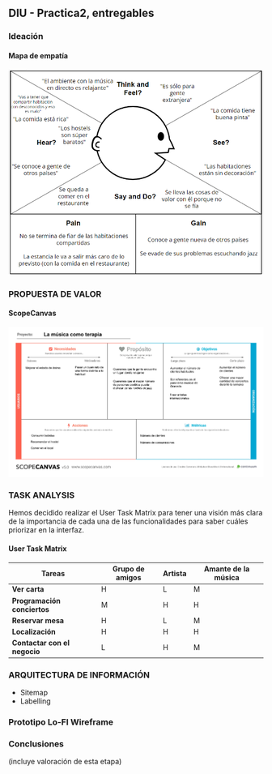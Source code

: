 ## DIU - Practica2, entregables

### Ideación 

#### Mapa de empatía

![Mapa de empatía](../img/EmpathyMap.PNG)

### PROPUESTA DE VALOR

#### ScopeCanvas
![ScopeCanvas](../img/ScopeCanvas.jpg)

### TASK ANALYSIS
Hemos decidido realizar el User Task Matrix para tener una visión más clara de la importancia de cada una de las funcionalidades para saber cuáles priorizar en la interfaz.
#### User Task Matrix 
| Tareas | **Grupo de amigos** | **Artista** | **Amante de la música**|
| --- | --- | --- | --- | 
| **Ver carta**| H | L | M |
| **Programación conciertos**| M | H | H |
| **Reservar mesa**| H | L | M |
| **Localización**| H | H | H |
| **Contactar con el negocio**| L | H | M |


### ARQUITECTURA DE INFORMACIÓN

* Sitemap 
* Labelling 


### Prototipo Lo-FI Wireframe 


### Conclusiones  
(incluye valoración de esta etapa)
